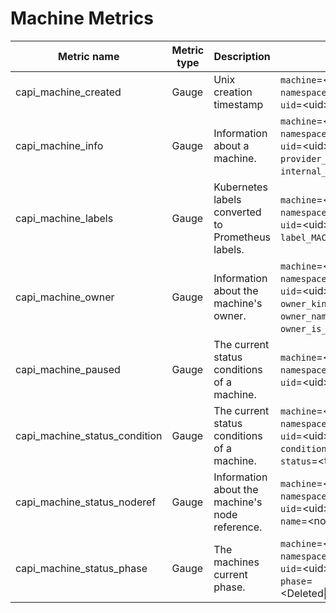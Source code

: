 <!-- SPDX-License-Identifier: MIT -->
# Machine Metrics

| Metric name                   | Metric type | Description                                       | Labels/tags                                                                                                                                                                                                   |
|-------------------------------|-------------|---------------------------------------------------|---------------------------------------------------------------------------------------------------------------------------------------------------------------------------------------------------------------|
| capi_machine_created          | Gauge       | Unix creation timestamp                           | `machine`=&lt;machine-name&gt; <br> `namespace`=&lt;machine-namespace&gt; <br> `uid`=&lt;uid&gt;                                                                                                              |
| capi_machine_info             | Gauge       | Information about a machine.                      | `machine`=&lt;machine-name&gt; <br> `namespace`=&lt;machine-namespace&gt; <br> `uid`=&lt;uid&gt; <br> `provider_id`=&lt;provider-id&gt; <br> `internal_ip`=&lt;ip&gt;                                         |
| capi_machine_labels           | Gauge       | Kubernetes labels converted to Prometheus labels. | `machine`=&lt;machine-name&gt; <br> `namespace`=&lt;machine-namespace&gt; <br> `uid`=&lt;uid&gt; <br> `label_MACHINE_LABEL`=&lt;MACHINE_LABEL&gt;                                                             |
| capi_machine_owner            | Gauge       | Information about the machine's owner.            | `machine`=&lt;machine-name&gt; <br> `namespace`=&lt;machine-namespace&gt; <br> `uid`=&lt;uid&gt; <br> `owner_kind`=&lt;kind&gt; <br> `owner_name`=&lt;name&gt; <br> `owner_is_controller`=&lt;true\|false&gt; |
| capi_machine_paused           | Gauge       | The current status conditions of a machine.       | `machine`=&lt;machine-name&gt; <br> `namespace`=&lt;machine-namespace&gt; <br> `uid`=&lt;uid&gt;                                                                                                              |
| capi_machine_status_condition | Gauge       | The current status conditions of a machine.       | `machine`=&lt;machine-name&gt; <br> `namespace`=&lt;machine-namespace&gt; <br> `uid`=&lt;uid&gt; <br> `condition`=&lt;machine-condition&gt; <br> `status`=&lt;true\|false\|unknown&gt;                        |
| capi_machine_status_noderef   | Gauge       | Information about the machine's node reference.   | `machine`=&lt;machine-name&gt; <br> `namespace`=&lt;machine-namespace&gt; <br> `uid`=&lt;uid&gt; <br> `name`=&lt;noderef-name&gt;                                                                             |
| capi_machine_status_phase     | Gauge       | The machines current phase.                       | `machine`=&lt;machine-name&gt; <br> `namespace`=&lt;machine-namespace&gt; <br> `uid`=&lt;uid&gt; <br> `phase`=&lt;Deleted\|Deleting\|Failed\|Pending\|Provisioned\|Provisioning\|Running\|Unknown&gt;         |
